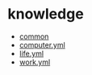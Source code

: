 # knowledge

* [common](common/index.md)
* [computer.yml](computer.yml)
* [life.yml](life.yml)
* [work.yml](work.yml)
